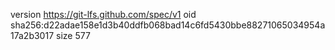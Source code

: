 version https://git-lfs.github.com/spec/v1
oid sha256:d22adae158e1d3b40ddfb068bad14c6fd5430bbe88271065034954a17a2b3017
size 577
